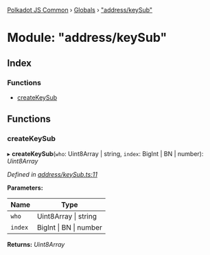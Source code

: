 [Polkadot JS Common](../README.md) › [Globals](../globals.md) › ["address/keySub"](_address_keysub_.md)

# Module: "address/keySub"

## Index

### Functions

* [createKeySub](_address_keysub_.md#createkeysub)

## Functions

###  createKeySub

▸ **createKeySub**(`who`: Uint8Array | string, `index`: BigInt | BN | number): *Uint8Array*

*Defined in [address/keySub.ts:11](https://github.com/polkadot-js/common/blob/62ebe257/packages/util-crypto/src/address/keySub.ts#L11)*

**Parameters:**

Name | Type |
------ | ------ |
`who` | Uint8Array &#124; string |
`index` | BigInt &#124; BN &#124; number |

**Returns:** *Uint8Array*
